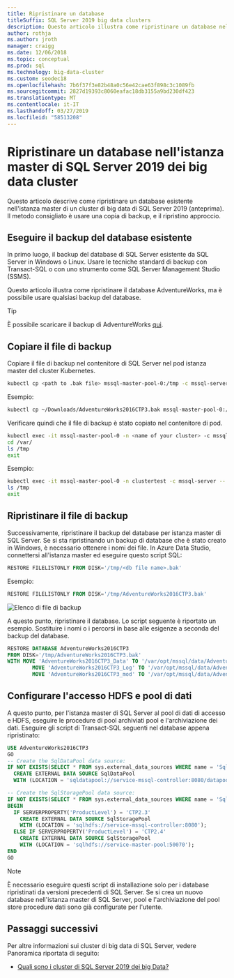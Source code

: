 ```yaml
---
title: Ripristinare un database
titleSuffix: SQL Server 2019 big data clusters
description: Questo articolo illustra come ripristinare un database nell'istanza master di un cluster di big data di SQL Server 2019 (anteprima).
author: rothja
ms.author: jroth
manager: craigg
ms.date: 12/06/2018
ms.topic: conceptual
ms.prod: sql
ms.technology: big-data-cluster
ms.custom: seodec18
ms.openlocfilehash: 7b6f37f3e82b48a0c56e42cae63f898c3c1089fb
ms.sourcegitcommit: 2827d19393c8060eafac18db3155a9bd230df423
ms.translationtype: MT
ms.contentlocale: it-IT
ms.lasthandoff: 03/27/2019
ms.locfileid: "58513208"
---
```

# <a name="restore-a-database-into-the-sql-server-2019-big-data-cluster-master-instance"></a>Ripristinare un database nell'istanza master di SQL Server 2019 dei big data cluster

Questo articolo descrive come ripristinare un database esistente nell'istanza master di un cluster di big data di SQL Server 2019 (anteprima). Il metodo consigliato è usare una copia di backup, e il ripristino approccio.

## <a name="backup-your-existing-database"></a>Eseguire il backup del database esistente

In primo luogo, il backup del database di SQL Server esistente da SQL Server in Windows o Linux. Usare le tecniche standard di backup con Transact-SQL o con uno strumento come SQL Server Management Studio (SSMS).

Questo articolo illustra come ripristinare il database AdventureWorks, ma è possibile usare qualsiasi backup del database. 

> [!TIP]
> È possibile scaricare il backup di AdventureWorks [qui](https://www.microsoft.com/download/details.aspx?id=49502).

## <a name="copy-the-backup-file"></a>Copiare il file di backup

Copiare il file di backup nel contenitore di SQL Server nel pod istanza master del cluster Kubernetes.

```bash
kubectl cp <path to .bak file> mssql-master-pool-0:/tmp -c mssql-server -n <name of your cluster>
```

Esempio:

```bash
kubectl cp ~/Downloads/AdventureWorks2016CTP3.bak mssql-master-pool-0:/tmp -c mssql-server -n clustertest
```

Verificare quindi che il file di backup è stato copiato nel contenitore di pod.

```bash
kubectl exec -it mssql-master-pool-0 -n <name of your cluster> -c mssql-server -- bin/bash
cd /var/
ls /tmp
exit
```

Esempio:

```bash
kubectl exec -it mssql-master-pool-0 -n clustertest -c mssql-server -- bin/bash
ls /tmp
exit
```

## <a name="restore-the-backup-file"></a>Ripristinare il file di backup

Successivamente, ripristinare il backup del database per istanza master di SQL Server.  Se si sta ripristinando un backup di database che è stato creato in Windows, è necessario ottenere i nomi dei file.  In Azure Data Studio, connettersi all'istanza master ed eseguire questo script SQL:

```sql
RESTORE FILELISTONLY FROM DISK='/tmp/<db file name>.bak'
```

Esempio:

```sql
RESTORE FILELISTONLY FROM DISK='/tmp/AdventureWorks2016CTP3.bak'
```

![Elenco di file di backup](media/restore-database/database-restore-file-list.png)

A questo punto, ripristinare il database. Lo script seguente è riportato un esempio. Sostituire i nomi o i percorsi in base alle esigenze a seconda del backup del database.

```sql
RESTORE DATABASE AdventureWorks2016CTP3
FROM DISK='/tmp/AdventureWorks2016CTP3.bak'
WITH MOVE 'AdventureWorks2016CTP3_Data' TO '/var/opt/mssql/data/AdventureWorks2016CTP3_Data.mdf',
        MOVE 'AdventureWorks2016CTP3_Log' TO '/var/opt/mssql/data/AdventureWorks2016CTP3_Log.ldf',
        MOVE 'AdventureWorks2016CTP3_mod' TO '/var/opt/mssql/data/AdventureWorks2016CTP3_mod'
```

## <a name="configure-data-pool-and-hdfs-access"></a>Configurare l'accesso HDFS e pool di dati

A questo punto, per l'istanza master di SQL Server al pool di dati di accesso e HDFS, eseguire le procedure di pool archiviati pool e l'archiviazione dei dati. Eseguire gli script di Transact-SQL seguenti nel database appena ripristinato:

```sql
USE AdventureWorks2016CTP3
GO
-- Create the SqlDataPool data source:
IF NOT EXISTS(SELECT * FROM sys.external_data_sources WHERE name = 'SqlDataPool')
  CREATE EXTERNAL DATA SOURCE SqlDataPool
  WITH (LOCATION = 'sqldatapool://service-mssql-controller:8080/datapools/default');

-- Create the SqlStoragePool data source:
IF NOT EXISTS(SELECT * FROM sys.external_data_sources WHERE name = 'SqlStoragePool')
BEGIN
  IF SERVERPROPERTY('ProductLevel') = 'CTP2.3'
    CREATE EXTERNAL DATA SOURCE SqlStoragePool
    WITH (LOCATION = 'sqlhdfs://service-mssql-controller:8080');
  ELSE IF SERVERPROPERTY('ProductLevel') = 'CTP2.4'
    CREATE EXTERNAL DATA SOURCE SqlStoragePool
    WITH (LOCATION = 'sqlhdfs://service-master-pool:50070');
END
GO
```

> [!NOTE]
> È necessario eseguire questi script di installazione solo per i database ripristinati da versioni precedenti di SQL Server. Se si crea un nuovo database nell'istanza master di SQL Server, pool e l'archiviazione del pool store procedure dati sono già configurate per l'utente.

## <a name="next-steps"></a>Passaggi successivi

Per altre informazioni sui cluster di big data di SQL Server, vedere Panoramica riportata di seguito:

- [Quali sono i cluster di SQL Server 2019 dei big Data?](big-data-cluster-overview.md)
